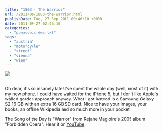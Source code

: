 ```yaml
---
title: "1803 - The Warrior"
url: /2011/09/1803-the-warrior.html
publishDate: Tue, 27 Sep 2011 00:46:10 +0000
date: 2011-09-27 02:46:10
categories: 
  - "panasonic-dmc-lx5"
tags: 
  - "austria"
  - "motorcycle"
  - "street"
  - "vienna"
  - "wien"
---
```

<div class="container">
<div class="center"><a target="_blank" href="https://d25zfm9zpd7gm5.cloudfront.net/1200x1200/2011/20110926_163111_ps.jpg"><img src="https://d25zfm9zpd7gm5.cloudfront.net/0600x0600/2011/20110926_163111_ps.jpg" /></a></div>
</div>
<br />

Oh dear, it's so insanely late! I've spent the whole day (well, most of it) with my new phone. I could have waited for the iPhone 5, but I don't like Apple's walled garden approach anyway. What I got instead is a Samsung Galaxy S2 16 GB with an extra 16 GB SD card. Nice to have your images, your books, an offline Wikipedia and so much more in your pocket. 

 The Song of the Day is "Warrior" from Rejane Magloire's 2005 album "Forbidden Opera". Hear it on <a href="http://www.youtube.com/watch?v=b7rhosL6ZFw" target="_blank">YouTube</a>.
